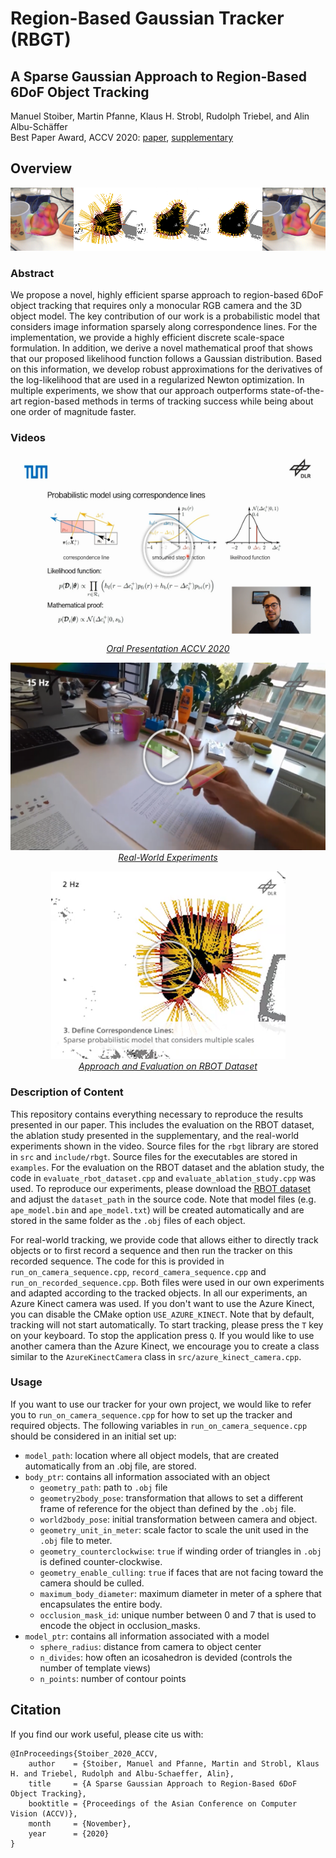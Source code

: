 # Region-Based Gaussian Tracker (RBGT)

## A Sparse Gaussian Approach to Region-Based 6DoF Object Tracking
Manuel Stoiber, Martin Pfanne, Klaus H. Strobl, Rudolph Triebel, and Alin Albu-Schäffer  
Best Paper Award, ACCV 2020: [paper](https://openaccess.thecvf.com/content/ACCV2020/papers/Stoiber_A_Sparse_Gaussian_Approach_to_Region-Based_6DoF_Object_Tracking_ACCV_2020_paper.pdf), [supplementary](https://openaccess.thecvf.com/content/ACCV2020/supplemental/Stoiber_A_Sparse_Gaussian_ACCV_2020_supplemental.zip)

## Overview
![](dlr_rbgt_visualization.png)

### Abstract
We propose a novel, highly efficient sparse approach to region-based 6DoF object tracking that requires only a monocular RGB camera and the 3D object model. The key contribution of our work is a probabilistic model that considers image information sparsely along correspondence lines. For the implementation, we provide a highly efficient discrete scale-space formulation. In addition, we derive a novel mathematical proof that shows that our proposed likelihood function follows a Gaussian distribution. Based on this information, we develop robust approximations for the derivatives of the log-likelihood that are used in a regularized Newton optimization. In multiple experiments, we show that our approach outperforms state-of-the-art region-based methods in terms of tracking success while being about one order of magnitude faster.

### Videos
<a href="https://www.youtube.com/watch?v=Y-nFAuElE1I&ab_channel=DLRRMC">
<p align="center">
 <img src="dlr_thumbnail_video_oral.png" height=300>
    <br>
    <em>Oral Presentation ACCV 2020</em>
</p>
</a>

<a href="https://www.youtube.com/watch?v=lwhxSRpwn3Y&ab_channel=DLRRMC">
<p align="center">
 <img src="dlr_thumbnail_video_real-world.png" height=300>
    <br>
    <em>Real-World Experiments</em>
</p>
</a>

<a href="https://www.youtube.com/watch?v=TkS0Wkd_0lA&ab_channel=DLRRMC">
<p align="center">
 <img src="dlr_thumbnail_video_rbot.png" height=300>
    <br>
    <em>Approach and Evaluation on RBOT Dataset</em>
</p>
</a>

### Description of Content
This repository contains everything necessary to reproduce the results presented in our paper. This includes the evaluation on the RBOT dataset, the ablation study presented in the supplementary, and the real-world experiments shown in the video. Source files for the `rbgt` library are stored in `src` and `include/rbgt`. Source files for the executables are stored in `examples`. For the evaluation on the RBOT dataset and the ablation study, the code in `evaluate_rbot_dataset.cpp` and `evaluate_ablation_study.cpp` was used. To reproduce our experiments, please download the [RBOT dataset](http://cvmr.info/research/RBOT/) and adjust the `dataset_path` in the source code. Note that model files (e.g. `ape_model.bin` and `ape_model.txt`) will be created automatically and are stored in the same folder as the `.obj` files of each object.

For real-world tracking, we provide code that allows either to directly track objects or to first record a sequence and then run the tracker on this recorded sequence. The code for this is provided in `run_on_camera_sequence.cpp`, `record_camera_sequence.cpp` and `run_on_recorded_sequence.cpp`. Both files were used in our own experiments and adapted according to the tracked objects. In all our experiments, an Azure Kinect camera was used. If you don't want to use the Azure Kinect, you can disable the CMake option `USE_AZURE_KINECT`. Note that by default, tracking will not start automatically. To start tracking, please press the `T` key on your keyboard. To stop the application press `Q`. If you would like to use another camera than the Azure Kinect, we encourage you to create a class similar to the `AzureKinectCamera` class in `src/azure_kinect_camera.cpp`.

### Usage
If you want to use our tracker for your own project, we would like to refer you to `run_on_camera_sequence.cpp` for how to set up the tracker and required objects. The following variables in `run_on_camera_sequence.cpp` should be considered in an initial set up:
* `model_path`: location where all object models, that are created automatically from an .obj file, are stored.
* `body_ptr`: contains all information associated with an object
    * `geometry_path`: path to `.obj` file
    * `geometry2body_pose`: transformation that allows to set a different frame of reference for the object than defined by the `.obj` file.
    * `world2body_pose`: initial transformation between camera and object.
    * `geometry_unit_in_meter`: scale factor to scale the unit used in the `.obj` file to meter.
    * `geometry_counterclockwise`: `true` if winding order of triangles in `.obj` is defined counter-clockwise.
    * `geometry_enable_culling`: `true` if faces that are not facing toward the camera should be culled.
    * `maximum_body_diameter`: maximum diameter in meter of a sphere that encapsulates the entire body.
    * `occlusion_mask_id`: unique number between 0 and 7 that is used to encode the object in occlusion_masks.
* `model_ptr`: contains all information associated with a model
    * `sphere_radius`: distance from camera to object center
    * `n_divides`: how often an icosahedron is devided (controls the number of template views)
    * `n_points`: number of contour points

## Citation
If you find our work useful, please cite us with: 

```
@InProceedings{Stoiber_2020_ACCV,
    author    = {Stoiber, Manuel and Pfanne, Martin and Strobl, Klaus H. and Triebel, Rudolph and Albu-Schaeffer, Alin},
    title     = {A Sparse Gaussian Approach to Region-Based 6DoF Object Tracking},
    booktitle = {Proceedings of the Asian Conference on Computer Vision (ACCV)},
    month     = {November},
    year      = {2020}
}
```





